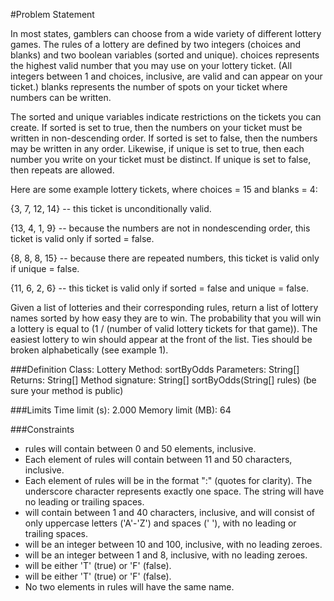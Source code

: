 #Problem Statement 

In most states, gamblers can choose from a wide variety of different lottery games. The rules of a lottery are
defined by two integers (choices and blanks) and two boolean variables (sorted and unique). choices represents the highest valid number that you may use on your lottery ticket. (All integers between 1 and choices, inclusive, are valid and can 
appear on your ticket.) blanks represents the number of spots on your ticket where numbers can be written.

The sorted and unique variables indicate restrictions on the tickets you can create. If sorted is set to true, then the numbers on your ticket must be written in non-descending order. If sorted is set to false, then the numbers may be written in any order. Likewise, if unique is set to true, then each number you write on your ticket must be distinct. If unique is set to false, then repeats are allowed.

Here are some example lottery tickets, where choices = 15 and blanks = 4:

{3, 7, 12, 14} -- this ticket is unconditionally valid.

{13, 4, 1, 9} -- because the numbers are not in nondescending order, this ticket is valid only if sorted = false.

{8, 8, 8, 15} -- because there are repeated numbers, this ticket is valid only if unique = false. 

{11, 6, 2, 6} -- this ticket is valid only if sorted = false and unique = false.

Given a list of lotteries and their corresponding rules, return a list of lottery names sorted by how easy they are to win. The probability that you will win a lottery is equal to (1 / (number of valid lottery tickets for that game)). The easiest lottery to win should appear at the front of the list. Ties should be broken alphabetically (see example 1).
 
###Definition 
    Class: Lottery 
    Method: sortByOdds 
    Parameters: String[] 
    Returns: String[] 
    Method signature: String[] sortByOdds(String[] rules) 
    (be sure your method is public) 
 
###Limits 
    Time limit (s): 2.000 
    Memory limit (MB): 64 
 
###Constraints 
 - rules will contain between 0 and 50 elements, inclusive. 
 - Each element of rules will contain between 11 and 50 characters, inclusive. 
 - Each element of rules will be in the format "<NAME>:_<CHOICES>_<BLANKS>_<SORTED>_<UNIQUE>" (quotes for clarity). The underscore character represents exactly one space. The string will have no leading or trailing spaces. 
 - <NAME> will contain between 1 and 40 characters, inclusive, and will consist of only uppercase letters ('A'-'Z') and spaces (' '), with no leading or trailing spaces. 
 - <CHOICES> will be an integer between 10 and 100, inclusive, with no leading zeroes. 
 - <BLANKS> will be an integer between 1 and 8, inclusive, with no leading zeroes. 
 - <SORTED> will be either 'T' (true) or 'F' (false). 
 - <UNIQUE> will be either 'T' (true) or 'F' (false). 
 - No two elements in rules will have the same name. 
